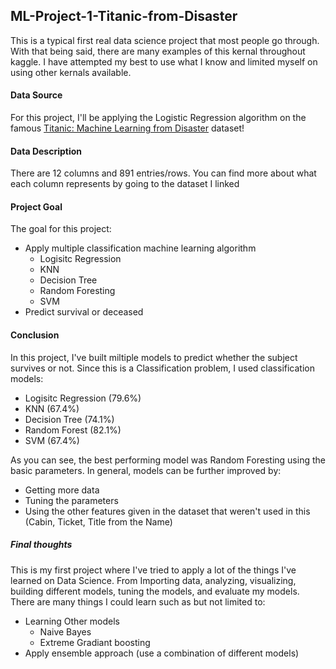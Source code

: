 ## ML-Project-1-Titanic-from-Disaster

This is a typical first real data science project that most people go through. With that being said, there are many examples of this kernal throughout kaggle. I have attempted my best to use what I know and limited myself on using other kernals available.

#### Data Source

For this project, I'll be applying the Logistic Regression algorithm on the famous [Titanic: Machine Learning from Disaster](https://www.kaggle.com/c/titanic) dataset!
  
#### Data Description

There are 12 columns and 891 entries/rows. You can find more about what each column represents by going to the dataset I linked

#### Project Goal

 The goal for this project:
* Apply multiple classification machine learning algorithm 
    * Logisitc Regression
    * KNN
    * Decision Tree
    * Random Foresting
    * SVM
* Predict survival or deceased

#### Conclusion

In this project, I've built miltiple models to predict whether the subject survives or not. Since this is a Classification problem, I used classification models:
* Logisitc Regression (79.6%)
* KNN (67.4%)
* Decision Tree (74.1%)
* Random Forest (82.1%)
* SVM (67.4%)

As you can see, the best performing model was Random Foresting using the basic parameters. In general, models can be further improved by:
* Getting more data 
* Tuning the parameters 
* Using the other features given in the dataset that weren't used in this (Cabin, Ticket, Title from the Name)


##### Final thoughts

This is my first project where I've tried to apply a lot of the things I've learned on Data Science. From Importing data, analyzing, visualizing, building different models, tuning the models, and evaluate my models. There are many things I could learn such as but not limited to:
* Learning Other models 
    * Naive Bayes
    * Extreme Gradiant boosting 
* Apply ensemble approach (use a combination of different models)
